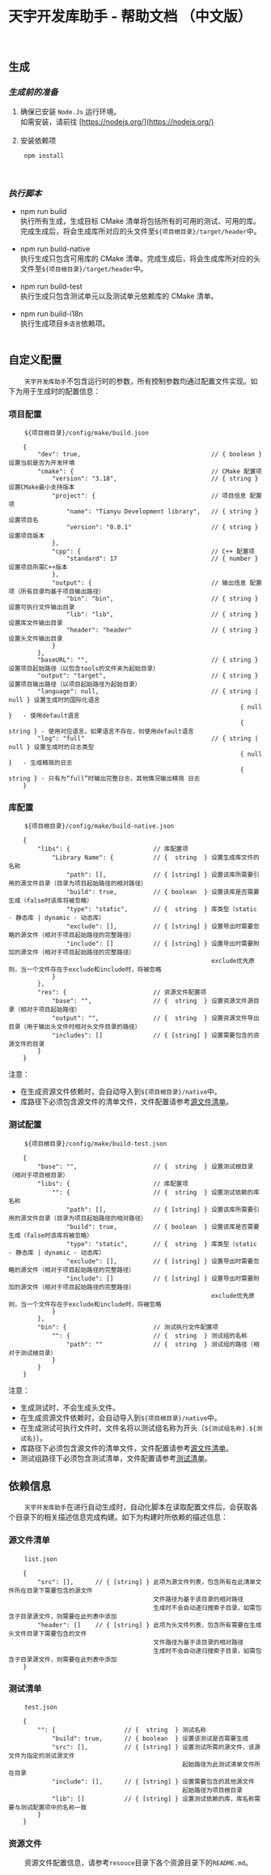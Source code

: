 # 天宇开发库助手 - 帮助文档 （中文版）

&nbsp;

## **生成**

### _生成前的准备_

1. 确保已安装 `Node.Js` 运行环境。  
   如需安装，请前往 [https://nodejs.org/](https://nodejs.org/)  
   &nbsp;
2. 安装依赖项
   ```
    npm install
   ```
   &nbsp;

### _执行脚本_

- npm run build  
   执行所有生成，生成目标 CMake 清单将包括所有的可用的测试、可用的库。完成生成后，将会生成库所对应的头文件至`${项目根目录}/target/header`中。  
  &nbsp;
- npm run build-native  
   执行生成只包含可用库的 CMake 清单。完成生成后，将会生成库所对应的头文件至`${项目根目录}/target/header`中。  
  &nbsp;
- npm run build-test  
   执行生成只包含测试单元以及测试单元依赖库的 CMake 清单。  
  &nbsp;
- npm run build-i18n  
  执行生成项目`多语言`依赖项。  
  &nbsp;

## **自定义配置**

&nbsp;&nbsp;&nbsp;&nbsp;&nbsp;&nbsp;&nbsp;&nbsp;`天宇开发库助手`不包含运行时的参数，所有控制参数均通过配置文件实现。如下为用于生成时的配置信息：

### 项目配置

&nbsp;&nbsp;&nbsp;&nbsp;&nbsp;&nbsp;&nbsp;&nbsp;`${项目根目录}/config/make/build.json`

```
    {
        "dev": true,                                    // { boolean }  设置当前是否为开发环境
        "cmake": {                                      // CMake 配置项
            "version": "3.18",                          // { string }   设置CMake最小支持版本
            "project": {                                // 项目信息 配置项
                "name": "Tianyu Development library",   // { string }   设置项目名
                "version": "0.0.1"                      // { string }   设置项目版本
            },
            "cpp": {                                    // C++ 配置项
                "standard": 17                          // { number }   设置项目所需C++版本
            },
            "output": {                                 // 输出信息 配置项（所有目录均基于项目输出路径）
                "bin": "bin",                           // { string }   设置可执行文件输出目录
                "lib": "lib",                           // { string }   设置库文件输出目录
                "header": "header"                      // { string }   设置头文件输出目录
            }
        },
        "baseURL": "",                                  // { string }   设置项目起始路径（以包含tools的文件夹为起始目录）
        "output": "target",                             // { string }   设置项目输出路径（以项目起始路径为起始目录）
        "language": null,                               // { string | null } 设置生成时的国际化语言
                                                                { null }   - 使用default语言
                                                                { string } - 使用对应语言，如果语言不存在，则使用default语言
        "log": "full"                                   // { string | null } 设置生成时的日志类型
                                                                { null }   - 生成精简的日志
                                                                { string } - 只有为“full”时输出完整日志，其他情况输出精简 日志
    }
```

### 库配置

&nbsp;&nbsp;&nbsp;&nbsp;&nbsp;&nbsp;&nbsp;&nbsp;`${项目根目录}/config/make/build-native.json`

```
    {
        "libs": {                       // 库配置项
            "Library Name": {           // {  string  } 设置生成库文件的名称
                "path": [],             // { [string] } 设置该库所需要引用的源文件目录（目录为项目起始路径的相对路径）
                "build": true,          // { boolean  } 设置该库是否需要生成（false时该库将被忽略）
                "type": "static",       // {  string  } 库类型（static - 静态库 | dynamic - 动态库）
                "exclude": [],          // { [string] } 设置导出时需要忽略的源文件（相对于项目起始路径的完整路径）
                "include": []           // { [string] } 设置导出时需要附加的源文件（相对于项目起始路径的完整路径）
                                                        exclude优先原则，当一个文件存在于exclude和include时，将被忽略
            }
        },
        "res": {                        // 资源文件配置项
            "base": "",                 // {  string  } 设置资源文件源目录（相对于项目起始路径）
            "output": "",               // {  string  } 设置资源文件导出目录（用于输出头文件时相对头文件目录的路径）
            "includes": []              // { [string] } 设置需要包含的资源文件的目录
        }
    }

```

注意：

- 在生成资源文件依赖时，会自动导入到`${项目根目录}/native`中。
- 库路径下必须包含源文件的清单文件，文件配置请参考[源文件清单](#src_list)。

### 测试配置

&nbsp;&nbsp;&nbsp;&nbsp;&nbsp;&nbsp;&nbsp;&nbsp;`${项目根目录}/config/make/build-test.json`

```
    {
        "base": "",                     // {  string  } 设置测试根目录（相对于项目根目录）
        "libs": {                       // 库配置项
            "": {                       // {  string  } 设置测试依赖的库名称
                "path": [],             // { [string] } 设置该库所需要引用的源文件目录（目录为项目起始路径的相对路径）
                "build": true,          // { boolean  } 设置该库是否需要生成（false时该库将被忽略）
                "type": "static",       // {  string  } 库类型（static - 静态库 | dynamic - 动态库）
                "exclude": [],          // { [string] } 设置导出时需要忽略的源文件（相对于项目起始路径的完整路径）
                "include": []           // { [string] } 设置导出时需要附加的源文件（相对于项目起始路径的完整路径）
                                                        exclude优先原则，当一个文件存在于exclude和include时，将被忽略
            }
        },
        "bin": {                        // 测试执行文件配置项
            "": {                       // {  string  } 测试组的名称
                "path": ""              // {  string  } 测试组的路径（相对于测试根目录）
            }
        }
    }
```

注意：

- 生成测试时，不会生成头文件。
- 在生成资源文件依赖时，会自动导入到`${项目根目录}/native`中。
- 在生成测试可执行文件时，文件名将以测试组名称为开头（`${测试组名称}.${测试名}`）。
- 库路径下必须包含源文件的清单文件，文件配置请参考[源文件清单](#src_list)。
- 测试组路径下必须包含测试清单，文件配置请参考[测试清单](#test_list)。

## **依赖信息**

&nbsp;&nbsp;&nbsp;&nbsp;&nbsp;&nbsp;&nbsp;&nbsp;`天宇开发库助手`在进行自动生成时，自动化脚本在读取配置文件后，会获取各个目录下的相关描述信息完成构建。如下为构建时所依赖的描述信息：

### <span id="src_list">源文件清单</span>

&nbsp;&nbsp;&nbsp;&nbsp;&nbsp;&nbsp;&nbsp;&nbsp;`list.json`

```
    {
        "src": [],      // { [string] } 此项为源文件列表，包含所有在此清单文件所在目录下需要包含的源文件
                                        文件路径为基于该目录的相对路径
                                        生成时不会自动递归搜索子目录，如需包含子目录源文件，则需要在此列表中添加
        "header": []    // { [string] } 此项为头文件列表，包含所有需要在生成头文件目录下需要包含的文件
                                        文件路径为基于该目录的相对路径
                                        生成时不会自动递归搜索子目录，如需包含子目录源文件，则需要在此列表中添加
    }
```

### <span id="test_list">测试清单</span>

&nbsp;&nbsp;&nbsp;&nbsp;&nbsp;&nbsp;&nbsp;&nbsp;`test.json`

```
    {
        "": {                   // {  string  } 测试名称
            "build": true,      // { boolean  } 设置该测试是否需要生成
            "src": [],          // { [string] } 设置测试所需的源文件，该源文件为指定的测试源文件
                                                起始路径为此测试清单文件所在目录
            "include": [],      // { [string] } 设置需要包含的其他源文件
                                                起始路径为项目根目录
            "lib": []           // { [string] } 设置测试依赖的库，库名称需要与测试配置项中的名称一致
        }
    }
```

### 资源文件

&nbsp;&nbsp;&nbsp;&nbsp;&nbsp;&nbsp;&nbsp;&nbsp;资源文件配置信息，请参考`resouce`目录下各个资源目录下的`README.md`。
